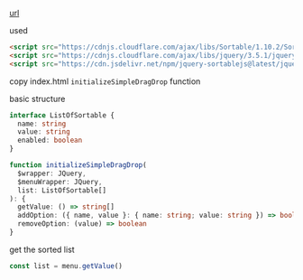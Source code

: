 [url](https://tianyili.github.io/sortable-test/)

used

```html
<script src="https://cdnjs.cloudflare.com/ajax/libs/Sortable/1.10.2/Sortable.js"></script>
<script src="https://cdnjs.cloudflare.com/ajax/libs/jquery/3.5.1/jquery.min.js"></script>
<script src="https://cdn.jsdelivr.net/npm/jquery-sortablejs@latest/jquery-sortable.js"></script>
```

copy index.html `initializeSimpleDragDrop` function

basic structure

```ts
interface ListOfSortable {
  name: string
  value: string
  enabled: boolean
}

function initializeSimpleDragDrop(
  $wrapper: JQuery,
  $menuWrapper: JQuery,
  list: ListOfSortable[]
): {
  getValue: () => string[]
  addOption: ({ name, value }: { name: string; value: string }) => boolean
  removeOption: (value) => boolean
}
```

get the sorted list

```js
const list = menu.getValue()
```
